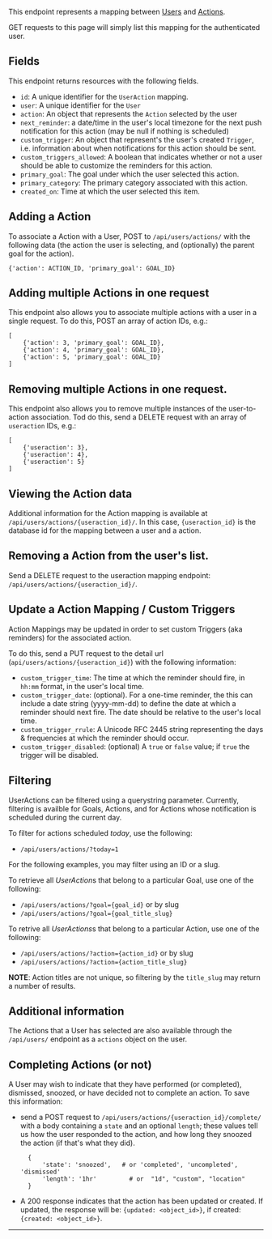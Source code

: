This endpoint represents a mapping between [Users](/api/users/) and
[Actions](/api/actions/).

GET requests to this page will simply list this mapping for the authenticated
user.

## Fields

This endpoint returns resources with the following fields.

* `id`: A unique identifier for the `UserAction` mapping.
* `user`: A unique identifier for the `User`
* `action`: An object that represents the `Action` selected by the user
* `next_reminder`: a date/time in the user's local timezone for the
  next push notification for this action (may be null if nothing is scheduled)
* `custom_trigger`: An object that represent's the user's created `Trigger`,
  i.e. information about when notifications for this action should be sent.
* `custom_triggers_allowed`: A boolean that indicates whether or not a user
  should be able to customize the reminders for this action.
* `primary_goal`: The goal under which the user selected this action.
* `primary_category`: The primary category associated with this action.
* `created_on`: Time at which the user selected this item.

## Adding a Action

To associate a Action with a User, POST to `/api/users/actions/` with the
following data (the action the user is selecting, and (optionally) the
parent goal for the action).

    {'action': ACTION_ID, 'primary_goal': GOAL_ID}

## Adding multiple Actions in one request

This endpoint also allows you to associate multiple actions with a user
in a single request. To do this, POST an array of action IDs, e.g.:

    [
        {'action': 3, 'primary_goal': GOAL_ID},
        {'action': 4, 'primary_goal': GOAL_ID},
        {'action': 5, 'primary_goal': GOAL_ID}
    ]

## Removing multiple Actions in one request.

This endpoint also allows you to remove  multiple instances of the
user-to-action association. Tod do this, send a DELETE request with
an array of `useraction` IDs, e.g.:

    [
        {'useraction': 3},
        {'useraction': 4},
        {'useraction': 5}
    ]

## Viewing the Action data

Additional information for the Action mapping is available at
`/api/users/actions/{useraction_id}/`. In this case, `{useraction_id}`
is the database id for the mapping between a user and a action.

## Removing a Action from the user's list.

Send a DELETE request to the useraction mapping endpoint:
`/api/users/actions/{useraction_id}/`.

## Update a Action Mapping / Custom Triggers

Action Mappings may be updated in order to set custom Triggers (aka
reminders) for the associated action.

To do this, send a PUT request to the detail url (`api/users/actions/{useraction_id}`)
with the following information:

* `custom_trigger_time`: The time at which the reminder should fire, in
  `hh:mm` format, in the user's local time.
* `custom_trigger_date`: (optional). For a one-time reminder, the this can
  include a date string (yyyy-mm-dd) to define the date at which a reminder
  should next fire. The date should be relative to the user's local time.
* `custom_trigger_rrule`: A Unicode RFC 2445 string representing the days &
  frequencies at which the reminder should occur.
* `custom_trigger_disabled`: (optional) A `true` or `false` value; if `true`
  the trigger will be disabled.

## Filtering

UserActions can be filtered using a querystring parameter. Currently,
filtering is availble for Goals, Actions, and for Actions
whose notification is scheduled during the current day.

To filter for actions scheduled _today_, use the following:

* `/api/users/actions/?today=1`

For the following examples, you may filter using an ID or a slug.

To retrieve all *UserAction*s that belong to a particular Goal, use
one of the following:

* `/api/users/actions/?goal={goal_id}` or by slug
* `/api/users/actions/?goal={goal_title_slug}`

To retrive all *UserActions*s that belong to a particular Action, use one
of the following:

* `/api/users/actions/?action={action_id}` or by slug
* `/api/users/actions/?action={action_title_slug}`

**NOTE**: Action titles are not unique, so filtering by the `title_slug`
may return a number of results.

## Additional information

The Actions that a User has selected are also available through the
`/api/users/` endpoint as a `actions` object on the user.

## Completing Actions (or not)

A User may wish to indicate that they have performed (or completed),
dismissed, snoozed, or have decided not to complete an action. To save this
information:

* send a POST request to `/api/users/actions/{useraction_id}/complete/`
  with a body containing a `state` and an optional `length`; these values
  tell us how the user responded to the action, and how long they snoozed
  the action (if that's what they did).

        {
            'state': 'snoozed',   # or 'completed', 'uncompleted', 'dismissed'
            'length': '1hr'         # or  "1d", "custom", "location"
        }

* A 200 response indicates that the action has been updated or created. If
  updated, the response will be: `{updated: <object_id>}`, if created:
  `{created: <object_id>}`.

----

